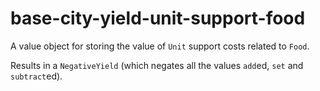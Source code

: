 # base-city-yield-unit-support-food

A value object for storing the value of `Unit` support costs related to `Food`.

Results in a `NegativeYield` (which negates all the values `add`ed, `set` and `subtract`ed).
